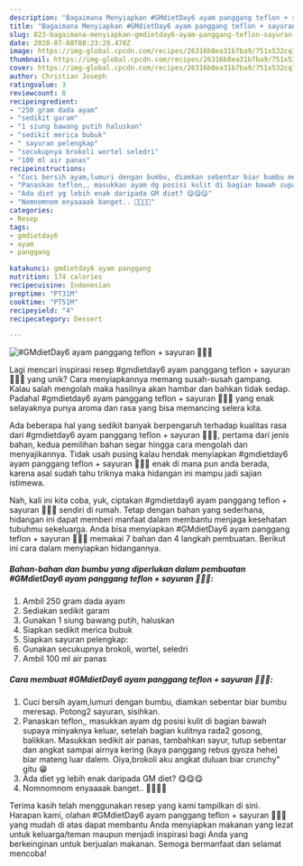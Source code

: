 ```yaml
---
description: "Bagaimana Menyiapkan #GMdietDay6 ayam panggang teflon + sayuran 🍗🍗🍗, Bikin Ngiler"
title: "Bagaimana Menyiapkan #GMdietDay6 ayam panggang teflon + sayuran 🍗🍗🍗, Bikin Ngiler"
slug: 823-bagaimana-menyiapkan-gmdietday6-ayam-panggang-teflon-sayuran-bikin-ngiler
date: 2020-07-08T08:23:29.470Z
image: https://img-global.cpcdn.com/recipes/26316b8ea31b7ba9/751x532cq70/gmdietday6-ayam-panggang-teflon-sayuran-🍗🍗🍗-foto-resep-utama.jpg
thumbnail: https://img-global.cpcdn.com/recipes/26316b8ea31b7ba9/751x532cq70/gmdietday6-ayam-panggang-teflon-sayuran-🍗🍗🍗-foto-resep-utama.jpg
cover: https://img-global.cpcdn.com/recipes/26316b8ea31b7ba9/751x532cq70/gmdietday6-ayam-panggang-teflon-sayuran-🍗🍗🍗-foto-resep-utama.jpg
author: Christian Joseph
ratingvalue: 3
reviewcount: 8
recipeingredient:
- "250 gram dada ayam"
- "sedikit garam"
- "1 siung bawang putih haluskan"
- "sedikit merica bubuk"
- " sayuran pelengkap"
- "secukupnya brokoli wortel seledri"
- "100 ml air panas"
recipeinstructions:
- "Cuci bersih ayam,lumuri dengan bumbu, diamkan sebentar biar bumbu meresap. Potong2 sayuran, sisihkan."
- "Panaskan teflon,, masukkan ayam dg posisi kulit di bagian bawah supaya minyaknya keluar, setelah bagian kulitnya rada2 gosong, balikkan. Masukkan sedikit air panas, tambahkan sayur, tutup sebentar dan angkat sampai airnya kering (kaya panggang rebus gyoza hehe) biar mateng luar dalem. Oiya,brokoli aku angkat duluan biar crunchy&#34; gitu 😁"
- "Ada diet yg lebih enak daripada GM diet? 😋😋😋"
- "Nomnomnom enyaaaak banget.. 🙏🙏🙏🙏"
categories:
- Resep
tags:
- gmdietday6
- ayam
- panggang

katakunci: gmdietday6 ayam panggang 
nutrition: 174 calories
recipecuisine: Indonesian
preptime: "PT31M"
cooktime: "PT51M"
recipeyield: "4"
recipecategory: Dessert

---
```



![#GMdietDay6 ayam panggang teflon + sayuran 🍗🍗🍗](https://img-global.cpcdn.com/recipes/26316b8ea31b7ba9/751x532cq70/gmdietday6-ayam-panggang-teflon-sayuran-🍗🍗🍗-foto-resep-utama.jpg)

Lagi mencari inspirasi resep #gmdietday6 ayam panggang teflon + sayuran 🍗🍗🍗 yang unik? Cara menyiapkannya memang susah-susah gampang. Kalau salah mengolah maka hasilnya akan hambar dan bahkan tidak sedap. Padahal #gmdietday6 ayam panggang teflon + sayuran 🍗🍗🍗 yang enak selayaknya punya aroma dan rasa yang bisa memancing selera kita.



Ada beberapa hal yang sedikit banyak berpengaruh terhadap kualitas rasa dari #gmdietday6 ayam panggang teflon + sayuran 🍗🍗🍗, pertama dari jenis bahan, kedua pemilihan bahan segar hingga cara mengolah dan menyajikannya. Tidak usah pusing kalau hendak menyiapkan #gmdietday6 ayam panggang teflon + sayuran 🍗🍗🍗 enak di mana pun anda berada, karena asal sudah tahu triknya maka hidangan ini mampu jadi sajian istimewa.


Nah, kali ini kita coba, yuk, ciptakan #gmdietday6 ayam panggang teflon + sayuran 🍗🍗🍗 sendiri di rumah. Tetap dengan bahan yang sederhana, hidangan ini dapat memberi manfaat dalam membantu menjaga kesehatan tubuhmu sekeluarga. Anda bisa menyiapkan #GMdietDay6 ayam panggang teflon + sayuran 🍗🍗🍗 memakai 7 bahan dan 4 langkah pembuatan. Berikut ini cara dalam menyiapkan hidangannya.

<!--inarticleads1-->

##### Bahan-bahan dan bumbu yang diperlukan dalam pembuatan #GMdietDay6 ayam panggang teflon + sayuran 🍗🍗🍗:

1. Ambil 250 gram dada ayam
1. Sediakan sedikit garam
1. Gunakan 1 siung bawang putih, haluskan
1. Siapkan sedikit merica bubuk
1. Siapkan  sayuran pelengkap:
1. Gunakan secukupnya brokoli, wortel, seledri
1. Ambil 100 ml air panas




<!--inarticleads2-->

##### Cara membuat #GMdietDay6 ayam panggang teflon + sayuran 🍗🍗🍗:

1. Cuci bersih ayam,lumuri dengan bumbu, diamkan sebentar biar bumbu meresap. Potong2 sayuran, sisihkan.
1. Panaskan teflon,, masukkan ayam dg posisi kulit di bagian bawah supaya minyaknya keluar, setelah bagian kulitnya rada2 gosong, balikkan. Masukkan sedikit air panas, tambahkan sayur, tutup sebentar dan angkat sampai airnya kering (kaya panggang rebus gyoza hehe) biar mateng luar dalem. Oiya,brokoli aku angkat duluan biar crunchy&#34; gitu 😁
1. Ada diet yg lebih enak daripada GM diet? 😋😋😋
1. Nomnomnom enyaaaak banget.. 🙏🙏🙏🙏




Terima kasih telah menggunakan resep yang kami tampilkan di sini. Harapan kami, olahan #GMdietDay6 ayam panggang teflon + sayuran 🍗🍗🍗 yang mudah di atas dapat membantu Anda menyiapkan makanan yang lezat untuk keluarga/teman maupun menjadi inspirasi bagi Anda yang berkeinginan untuk berjualan makanan. Semoga bermanfaat dan selamat mencoba!
